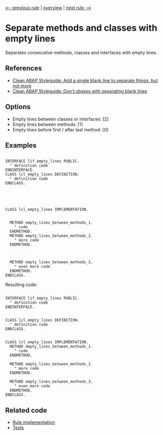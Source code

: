 [<-- previous rule](EmptyLinesWithinMethodsRule.md) | [overview](../rules.md) | [next rule -->](EmptyLinesInClassDefinitionRule.md)

# Separate methods and classes with empty lines

Separates consecutive methods, classes and interfaces with empty lines.

## References

* [Clean ABAP Styleguide: Add a single blank line to separate things, but not more](https://github.com/SAP/styleguides/blob/main/clean-abap/CleanABAP.md#add-a-single-blank-line-to-separate-things-but-not-more)
* [Clean ABAP Styleguide: Don't obsess with separating blank lines](https://github.com/SAP/styleguides/blob/main/clean-abap/CleanABAP.md#dont-obsess-with-separating-blank-lines)

## Options

* Empty lines between classes or interfaces: \[2\] 
* Empty lines between methods: \[1\] 
* Empty lines before first / after last method: \[0\] 

## Examples


```ABAP

INTERFACE lif_empty_lines PUBLIC.
  " definition code
ENDINTERFACE.
CLASS lcl_empty_lines DEFINITION.
  " definition code
ENDCLASS.





CLASS lcl_empty_lines IMPLEMENTATION.


  METHOD empty_lines_between_methods_1.
    " code
  ENDMETHOD.
  METHOD empty_lines_between_methods_2.
    " more code
  ENDMETHOD.



  METHOD empty_lines_between_methods_3.
    " even more code
  ENDMETHOD.
ENDCLASS.
```

Resulting code:

```ABAP

INTERFACE lif_empty_lines PUBLIC.
  " definition code
ENDINTERFACE.


CLASS lcl_empty_lines DEFINITION.
  " definition code
ENDCLASS.


CLASS lcl_empty_lines IMPLEMENTATION.
  METHOD empty_lines_between_methods_1.
    " code
  ENDMETHOD.

  METHOD empty_lines_between_methods_2.
    " more code
  ENDMETHOD.

  METHOD empty_lines_between_methods_3.
    " even more code
  ENDMETHOD.
ENDCLASS.
```

## Related code

* [Rule implementation](../../com.sap.adt.abapcleaner/src/com/sap/adt/abapcleaner/rules/emptylines/EmptyLinesOutsideMethodsRule.java)
* [Tests](../../test/com.sap.adt.abapcleaner.test/src/com/sap/adt/abapcleaner/rules/emptylines/EmptyLinesOutsideMethodsTest.java)

